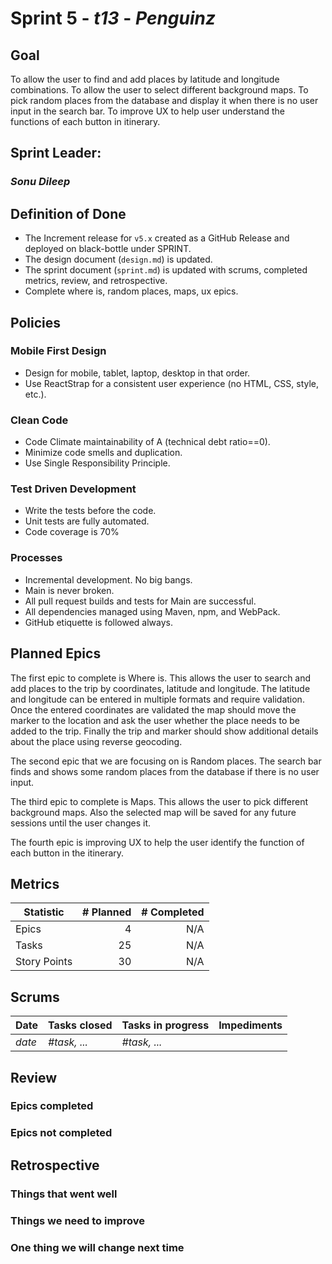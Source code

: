# Sprint 5 - _t13_ - _Penguinz_

## Goal
To allow the user to find and add places by latitude and longitude combinations. To allow the user to select different background maps. To pick random places from the database and display it when there is no user input in the search bar. To improve UX to help user understand the functions of each button in itinerary.  

## Sprint Leader:

### _Sonu Dileep_

## Definition of Done

- The Increment release for `v5.x` created as a GitHub Release and deployed on black-bottle under SPRINT.
- The design document (`design.md`) is updated.
- The sprint document (`sprint.md`) is updated with scrums, completed metrics, review, and retrospective.
- Complete where is, random places, maps, ux epics.

## Policies

### Mobile First Design

- Design for mobile, tablet, laptop, desktop in that order.
- Use ReactStrap for a consistent user experience (no HTML, CSS, style, etc.).

### Clean Code

- Code Climate maintainability of A (technical debt ratio==0).
- Minimize code smells and duplication.
- Use Single Responsibility Principle.

### Test Driven Development

- Write the tests before the code.
- Unit tests are fully automated.
- Code coverage is 70%

### Processes

- Incremental development. No big bangs.
- Main is never broken.
- All pull request builds and tests for Main are successful.
- All dependencies managed using Maven, npm, and WebPack.
- GitHub etiquette is followed always.

## Planned Epics
The first epic to complete is Where is. This allows the user to search and add places to the trip by coordinates, latitude and longitude. The latitude and longitude can be entered in multiple formats and require validation. Once the entered coordinates are validated the map should move the marker to the location and ask the user whether the place needs to be added to the trip. Finally the trip and marker should show additional details about the place using reverse geocoding.

The second epic that we are focusing on is Random places. The search bar finds and shows some random places from the database if there is no user input. 

The third epic to complete is Maps. This allows the user to pick different background maps. Also the selected map will be saved for any future sessions until the user changes it.

The fourth epic is improving UX to help the user identify the function of each button in the itinerary.

## Metrics

| Statistic    | # Planned | # Completed |
| ------------ | --------: | ----------: |
| Epics        |   4       |     N/A |
| Tasks        |   25      |     N/A |
| Story Points |   30      |     N/A |

## Scrums

| Date   | Tasks closed | Tasks in progress | Impediments |
| :----- | :----------- | :---------------- | :---------- |
| _date_ | _#task, ..._ | _#task, ..._      |             |

## Review

### Epics completed

### Epics not completed

## Retrospective

### Things that went well

### Things we need to improve

### One thing we will change next time

